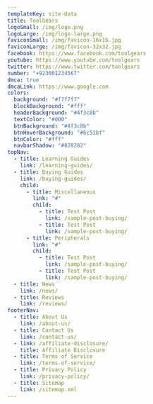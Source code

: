 ```yaml
---
templateKey: site-data
title: ToolGears
logoSmall: /img/logo.png
logoLarge: /img/logo-large.png
faviconSmall: /img/favicon-16x16.jpg
faviconLarge: /img/favicon-32x32.jpg
facebook: https://www.facebook.com/toolgears
youtube: https://www.youtube.com/toolgears
twitter: https://www.twitter.com/toolgears
number: "+923001234567"
dmca: true
dmcaLink: https://www.google.com
colors:
  background: "#f7f7f7"
  blockBackground: "#fff"
  headerBackground: "#4f3c8b"
  textColor: "#000"
  btnBackground: "#4f3c8b"
  btnHoverBackground: "#6c51bf"
  btnColor: "#fff"
  navbarShadow: "#828282"
topNav:
  - title: Learning Guides
    link: /learning-guides/
  - title: Buying Guides
    link: /buying-guides/
    child:
      - title: Miscellaneous
        link: "#"
        child:
          - title: Test Post
            link: /sample-post-buying/
          - title: Test Post
            link: /sample-post-buying/
      - title: Peripherals
        link: "#"
        child:
          - title: Test Post
            link: /sample-post-buying/
          - title: Test Post
            link: /sample-post-buying/
  - title: News
    link: /news/
  - title: Reviews
    link: /reviews/
footerNav:
  - title: About Us
    link: /about-us/
  - title: Contact Us
    link: /contact-us/
  - link: /affiliate-disclosure/
    title: Affiliate Disclosure
  - title: Terms of Service
    link: /terms-of-service/
  - title: Privacy Policy
    link: /privacy-policy/
  - title: Sitemap
    link: /sitemap.xml
---
```

